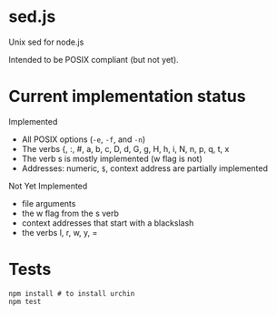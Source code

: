 # sed.js

Unix sed for node.js

Intended to be POSIX compliant (but not yet).

# Current implementation status

Implemented
 * All POSIX options (`-e`, `-f`, and `-n`)
 * The verbs {, :, #, a, b, c, D, d, G, g, H, h, i, N, n, p, q, t, x
 * The verb s is mostly implemented (w flag is not)
 * Addresses: numeric, `$`, context address are partially implemented

Not Yet Implemented
 * file arguments
 * the w flag from the s verb
 * context addresses that start with a blackslash
 * the verbs l, r, w, y, =

# Tests

    npm install # to install urchin
    npm test

